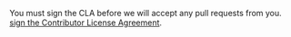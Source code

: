 You must sign the CLA before we will accept any pull requests from you. <a href="https://www.clahub.com/agreements/kellyelton/OCTGN">sign the Contributor License Agreement</a>.

